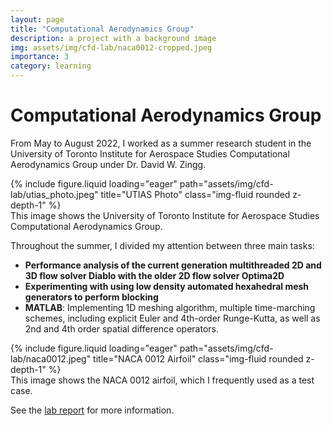 ```yaml
---
layout: page
title: "Computational Aerodynamics Group"
description: a project with a background image
img: assets/img/cfd-lab/naca0012-cropped.jpeg
importance: 3
category: learning
---
```


# Computational Aerodynamics Group

From May to August 2022, I worked as a summer research student in the University of Toronto Institute for Aerospace Studies Computational Aerodynamics Group under Dr. David W. Zingg.

<div class="row">
    <div class="col-sm mt-3 mt-md-0">
        {% include figure.liquid loading="eager" path="assets/img/cfd-lab/utias_photo.jpeg" title="UTIAS Photo" class="img-fluid rounded z-depth-1" %}
    </div>
</div>
<div class="caption">
    This image shows the University of Toronto Institute for Aerospace Studies Computational Aerodynamics Group.
</div>

Throughout the summer, I divided my attention between three main tasks:

- **Performance analysis of the current generation multithreaded 2D and 3D flow solver Diablo with the older 2D flow solver Optima2D**
- **Experimenting with using low density automated hexahedral mesh generators to perform blocking**
- **MATLAB**: Implementing 1D meshing algorithm, multiple time-marching schemes, including explicit Euler and 4th-order Runge-Kutta, as well as 2nd and 4th order spatial difference operators.

<div class="row">
    <div class="col-sm mt-3 mt-md-0">
        {% include figure.liquid loading="eager" path="assets/img/cfd-lab/naca0012.jpeg" title="NACA 0012 Airfoil" class="img-fluid rounded z-depth-1" %}
    </div>
</div>
<div class="caption">
    This image shows the NACA 0012 airfoil, which I frequently used as a test case.
</div>

See the [lab report](assets/pdf/CFD_Lab_Report.pdf) for more information.
